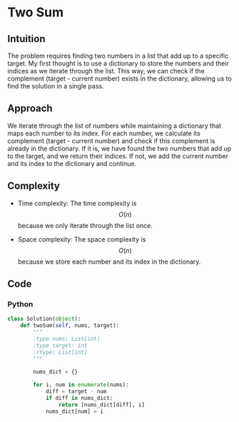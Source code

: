 # Two Sum
## Intuition
The problem requires finding two numbers in a list that add up to a specific target. My first thought is to use a dictionary to store the numbers and their indices as we iterate through the list. This way, we can check if the complement (target - current number) exists in the dictionary, allowing us to find the solution in a single pass.

<!-- Describe your first thoughts on how to solve this problem. -->

## Approach
We iterate through the list of numbers while maintaining a dictionary that maps each number to its index. For each number, we calculate its complement (target - current number) and check if this complement is already in the dictionary. If it is, we have found the two numbers that add up to the target, and we return their indices. If not, we add the current number and its index to the dictionary and continue.

## Complexity
- Time complexity:
The time complexity is $$O(n)$$ because we only iterate through the list once.

- Space complexity:
The space complexity is $$O(n)$$ because we store each number and its index in the dictionary.

## Code

### Python
```python []
class Solution(object):
    def twoSum(self, nums, target):
        """
        :type nums: List[int]
        :type target: int
        :rtype: List[int]
        """
        
        nums_dict = {}

        for i, num in enumerate(nums):
            diff = target - num
            if diff in nums_dict:
                return [nums_dict[diff], i]
            nums_dict[num] = i
```